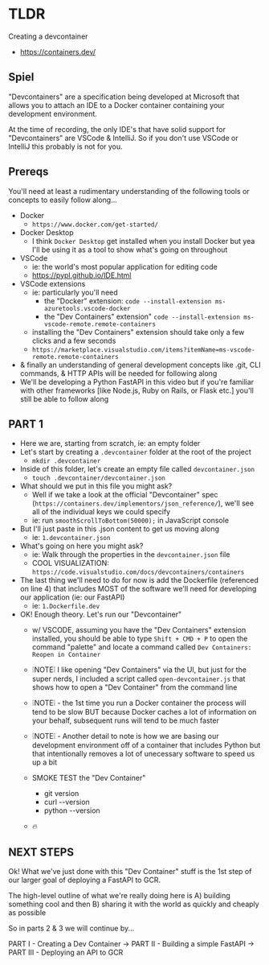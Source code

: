 # TLDR

Creating a devcontainer

- https://containers.dev/

## Spiel

"Devcontainers" are a specification being developed at Microsoft that allows you to attach an IDE to a Docker container containing your development environment.

At the time of recording, the only IDE's that have solid support for "Devcontainers" are VSCode & IntelliJ. So if you don't use VSCode or IntelliJ this probably is not for you.

## Prereqs

You'll need at least a rudimentary understanding of the following tools or concepts to easily follow along...

- Docker
    - `https://www.docker.com/get-started/`
- Docker Desktop
    - I think `Docker Desktop` get installed when you install Docker but yea I'll be using it as a tool to show what's going on throughout
- VSCode
    - ie: the world's most popular application for editing code
    - https://pypl.github.io/IDE.html
- VSCode extensions 
    - ie: particularly you'll need 
        - the "Docker" extension: `code --install-extension ms-azuretools.vscode-docker`
        - the "Dev Containers" extension" `code --install-extension ms-vscode-remote.remote-containers`
    - installing the "Dev Containers" extension should take only a few clicks and a few seconds
    - `https://marketplace.visualstudio.com/items?itemName=ms-vscode-remote.remote-containers`
- & finally an understanding of general development concepts like .git, CLI commands, & HTTP APIs will be needed for following along
- We'll be developing a Python FastAPI in this video but if you're familiar with other frameworks [like Node.js, Ruby on Rails, or Flask etc.] you'll still be able to follow along

## PART 1

- Here we are, starting from scratch, ie: an empty folder
- Let's start by creating a `.devcontainer` folder at the root of the project
    - `mkdir .devcontainer`
- Inside of this folder, let's create an empty file called `devcontainer.json`
    - `touch .devcontainer/devcontainer.json`
- What should we put in this file you might ask?
    - Well if we take a look at the official "Devcontainer" spec (`https://containers.dev/implementors/json_reference/`), we'll see all of the individual keys we could specify
    - ie: run `smoothScrollToBottom(50000);` in JavaScript console
- But I'll just paste in this .json content to get us moving along
    - ie: `1.devcontainer.json`
- What's going on here you might ask?
    - ie: Walk through the properties in the `devcontainer.json` file
    - COOL VISUALIZATION: `https://code.visualstudio.com/docs/devcontainers/containers`
- The last thing we'll need to do for now is add the Dockerfile (referenced on line 4) that includes MOST of the software we'll need for developing our application (ie: our FastAPI)
    - ie: `1.Dockerfile.dev`
- OK! Enough theory. Let's run our "Devcontainer"
    - w/ VSCODE, assuming you have the "Dev Containers" extension installed, you should be able to type `Shift + CMD + P` to open the command "palette" and locate a command called `Dev Containers: Reopen in Container`
    - ❕NOTE❕ I like opening "Dev Containers" via the UI, but just for the super nerds, I included a script called `open-devcontainer.js` that shows how to open a "Dev Container" from the command line <!-- running this will require Node.js to be installed -->
    - ❕NOTE❕ - the 1st time you run a Docker container the process will tend to be slow BUT because Docker caches a lot of information on your behalf, subsequent runs will tend to be much faster
    - ❕NOTE❕ - Another detail to note is how we are basing our development environment off of a container that includes Python but that intentionally removes a lot of unecessary software to speed us up a bit
    
    - SMOKE TEST the "Dev Container"
        - git version
        - curl --version
        - python --version
    - 🔥

## NEXT STEPS

Ok! What we've just done with this "Dev Container" stuff is the 1st step of our larger goal of deploying a FastAPI to GCR.

The high-level outline of what we're really doing here is A) building something cool and then B) sharing it with the world as quickly and cheaply as possible

So in parts 2 & 3 we will continue by...

PART I - Creating a Dev Container
-> PART II - Building a simple FastAPI
-> PART III - Deploying an API to GCR